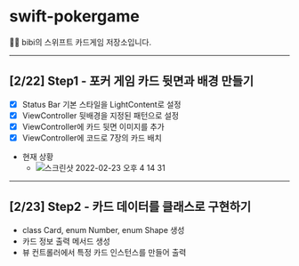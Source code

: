 # swift-pokergame
💁‍♀️ bibi의 스위프트 카드게임 저장소입니다.

---

## [2/22] Step1 - 포커 게임 카드 뒷면과 배경 만들기
- [x] Status Bar 기본 스타일을 LightContent로 설정
- [x] ViewController 뒷배경을 지정된 패턴으로 설정
- [x] ViewController에 카드 뒷면 이미지를 추가
- [x] ViewController에 코드로 7장의 카드 배치
- 현재 상황
  - ![스크린샷 2022-02-23 오후 4 14 31](https://user-images.githubusercontent.com/67407678/155326247-d39fe3e2-430b-457e-8307-5de744aa3bd9.png)


---

## [2/23] Step2 - 카드 데이터를 클래스로 구현하기
- class Card, enum Number, enum Shape 생성
- 카드 정보 출력 메서드 생성
- 뷰 컨트롤러에서 특정 카드 인스턴스를 만들어 출력

